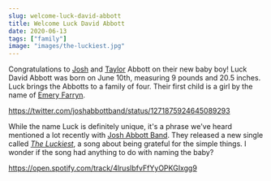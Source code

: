 ```yaml
---
slug: welcome-luck-david-abbott
title: Welcome Luck David Abbott
date: 2020-06-13
tags: ["family"]
image: "images/the-luckiest.jpg"
---
```


Congratulations to [Josh][josh] and [Taylor][taylor] Abbott on their new baby boy! Luck David Abbott was born on June 10th, measuring 9 pounds and 20.5 inches. Luck brings the Abbotts to a family of four. Their first child is a girl by the name of [Emery Farryn][emery].

https://twitter.com/joshabbottband/status/1271875924645089293

While the name Luck is definitely unique, it's a phrase we've heard mentioned a lot recently with [Josh Abbott Band][jab]. They released a new single called [_The Luckiest_][luckiest], a song about being grateful for the simple things. I wonder if the song had anything to do with naming the baby?

https://open.spotify.com/track/4lrusIbfvFfYyOPKGIxgg9

[josh]: https://instagram.com/joshidalou
[taylor]: https://instagram.com/mrs_taylorabbott
[emery]: https://instagram.com/emeryfarryn
[jab]: https://joshabbottband.com
[luckiest]: https://youtu.be/6CkG6iXmvN8
